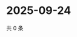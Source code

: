 # 2025-09-24

共 0 条

<!-- BEGIN ZHIHUQUESTIONS -->
<!-- 最后更新时间 Wed Sep 24 2025 00:14:02 GMT+0800 (China Standard Time) -->

<!-- END ZHIHUQUESTIONS -->
